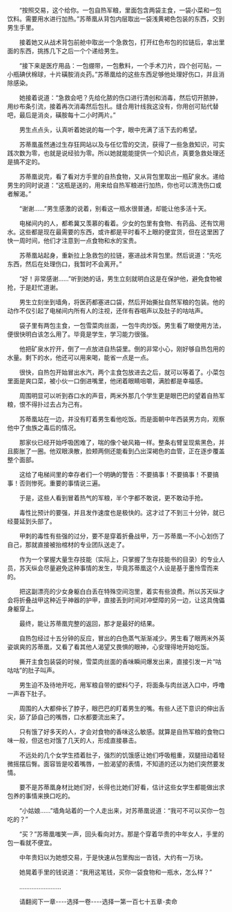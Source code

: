 <div class="read-content j_readContent" id="">
                <p>　　“按照交易，这个给你。一包自热军粮，里面包含两袋主食，一袋小菜和一包饮料。需要用水进行加热。”苏蒂凰从背包内层取出一袋浅黄褐色包装的东西，交到男生手里。<p>　　接着她又从战术背包前舱中取出一个急救包，打开红色布包的拉链后，拿出里面的东西，挑拣几下之后一个个递给男生。<p>　　“接下来是医疗用品：一包绷带，一包敷料，一个手术刀片，四个创可贴，一小瓶碘伏棉球，十片磺胺消炎药。”苏蒂凰给的这些东西足够他处理好伤口，并且消除感染。<p>　　她接着说道：“急救会吧？先给化脓的伤口进行清创和消毒，然后切开脓肿，用纱布条引流，接着再次消毒然后包扎。缝合用针线我这没有，你用创可贴代替吧，最后是消炎，磺胺每十二小时两片。”<p>　　男生点点头，认真听着她说的每一个字，眼中充满了活下去的希望。<p>　　苏蒂凰虽然通过生存狂网站以及与任忆雪的交流，获得了一些急救知识，可实践次数为零，也就是说经验为零。所以她就能能提供一个知识点，真要急救处理还是搞不定的。<p>　　苏蒂凰说完，看了看对方手里的自热食物，又从背包里取出一瓶矿泉水。递给男生的同时说道：“这瓶是送的，用来给自热军粮进行加热，你也可以清洗伤口或者解渴。”<p>　　“谢谢……”男生感激的说着，别看这一瓶水很普通，却能让他多活十天。<p>　　电梯间内的人，都希冀又羡慕的看着。少女的包里有食物、有药品、还有饮用水。这些都是现在最需要的东西，或许都是平时看不上眼的便宜货，但在这里困了快一周时间，他们才注意到一点食物和水的宝贵。<p>　　苏蒂凰站起身，重新拉上急救包的拉链，塞进战术背包里。然后说道：“先吃东西，然后在处理伤口，我暂时不会离开。”<p>　　“好！非常感谢……”听到她的话，男生立刻就明白这是在保护他，避免食物被抢，于是赶忙道谢。<p>　　男生立刻坐到墙角，将医药都塞进口袋，然后开始撕扯自然军粮的包装。他的动作不仅引起了电梯间内所有人的注视，还伴有吞咽声以及肚子的咕咕声。<p>　　袋子里有两包主食，一包雪菜肉丝面，一包牛肉炒饭。男生看了眼使用方法，便很快明白该怎么用了。毕竟是学生，学习能力很强。<p>　　他把矿泉水拧开，倒了一点放进自热袋里。倒的非常小心，刚好够自热包用的水量。剩下的水，他还可以用来喝，能省一点是一点。<p>　　很快，自热包开始冒出水汽，两个主食包放进去之后，就可以等着了。小菜包里面是爽口菜，被小伙一口倒进嘴里，他闭着眼睛咀嚼，满脸都是幸福感。<p>　　周围明显可以听到吞口水的声音，两米外那几个学生更是眼巴巴的望着自热军粮，恨不得扑过去占为己有。<p>　　苏蒂凰站在一边，并没有盯着男生看他吃饭。而是面朝中年西装男方向，观察他中了虫族之毒后的情况。<p>　　那家伙已经开始呼吸困难了，喘的像个破风箱一样。整条右臂呈现紫黑色，并且膨胀了一圈。他双眼涣散，脸颊两侧还能看到凸出深褐色的血管，正在逐步覆盖整个面部。<p>　　这给了电梯间里的幸存者们一个明确的警告：不要搞事！不要搞事！不要搞事！否则惨死。重要的事情说三遍。<p>　　于是，这些人看到冒着热气的军粮，半个字都不敢说，更不敢动手抢。<p>　　毒性比预计的要强，并且发作速度也是极快的。这才过了不到三十分钟，就已经蔓延到头部了。<p>　　甲刺的毒性有些强的过分，要不是穿着折叠战甲，万一苏蒂凰一不小心划伤了自己，那就直接被抬棺材的专业团队送走了。<p>　　作为一个掌握大量生存技能（实际上，只掌握了生存技能书的目录）的专业人员，苏天纵会尽量避免这种事情的发生，毕竟苏蒂凰这个人设是基于墨怜雪而来的。<p>　　把这副漂亮的少女身躯白白丢在特殊空间泡里，着实有些浪费。所以苏天纵才会将折叠战甲这种近乎神器的护甲，直接丢到时间对冲壁障的另一边，让这具傀儡身躯穿上。<p>　　最终，能让苏蒂凰完整的返回，那才是最好的结果。<p>　　自热包经过十五分钟的反应，冒出的白色蒸气渐渐减少。男生看了眼两米外英姿飒爽的苏蒂凰，又看了看其他人渴望又畏惧的眼神，心安理得地开始吃饭。<p>　　撕开主食包装袋的时候，雪菜肉丝面的香味瞬间爆发出来，直接引发一片“咕咕咕”的肚子叫声。<p>　　男生迫不及待地开吃，用军粮自带的塑料勺子，将面条与肉丝送入口中，呼噜一声吞下肚子。<p>　　周围的人大都伸长了脖子，眼巴巴的盯着男生的嘴。有些人还下意识的伸出舌尖，舔了舔自己的嘴唇，口水都要流出来了。<p>　　只有饿了好多天的人，才会对食物的香味这么敏感。就算是自热军粮的食物口味一般，但这也对饿了几天的人，形成直接暴击。<p>　　不远处的几个女学生捂着肚子，强烈的饥饿感让她们呼吸粗重，双腿扭动着轻微摇摆后臀。面容皆是咬着嘴唇，一脸渴望的表情，不知道的还以为她们突然要发情。<p>　　要不是苏蒂凰身材比她们好，长得也比她们好看，估计这些女学生都能做出求包养的事情来换口吃的。<p>　　“小姑娘……”墙角站着的一个人走出来，对苏蒂凰说道：“我可不可以买你一包吃的？”<p>　　“买？”苏蒂凰嗤笑一声，回头看向对方。那是个穿着华贵的中年女人，手里的包一看就不便宜。<p>　　中年贵妇以为她想交易，于是快速从包里掏出一沓钱，大约有一万块。<p>　　她晃着手里的钱说道：“我用这笔钱，买你一袋食物和一瓶水，怎么样？”<p>　　……………………<p>　　请翻阅下一章----选择一卷----选择一第一百七十五章-卖命<p>　　<p> 
            </div>